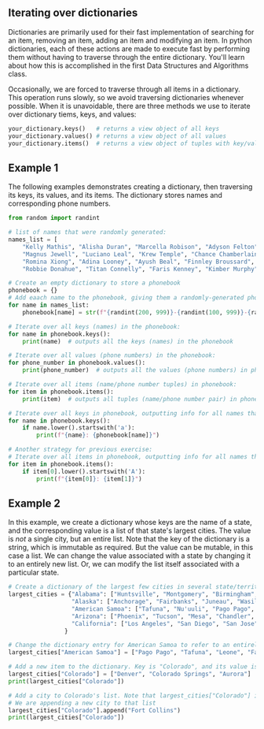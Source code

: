 ## Iterating over dictionaries

Dictionaries are primarily used for their fast implementation of searching for an item, removing an item, adding an item and modifying an item. In python dictionaries, each of these actions are made to execute fast by performing them without having to traverse through the entire dictionary. You'll learn about how this is accomplished in the first Data Structures and Algorithms class.

Occasionally, we are forced to traverse through all items in a dictionary. This operation runs slowly, so we avoid traversing dictionaries whenever possible. When it is unavoidable, there are three methods we use to iterate over dictionary tiems, keys, and values:

```python
your_dictionary.keys()   # returns a view object of all keys
your_dictionary.values() # returns a view object of all values
your_dictionary.items()  # returns a view object of tuples with key/value pairs for each item
```

## Example 1
The following examples demonstrates creating a dictionary, then traversing its keys, its values, and its items. The dictionary stores names and corresponding phone numbers.

```python
from random import randint

# list of names that were randomly generated:
names_list = [
    "Kelly Mathis", "Alisha Duran", "Marcella Robison", "Adyson Felton",
    "Magnus Jewell", "Luciano Leal", "Krew Temple", "Chance Chamberlain",
    "Romina Xiong", "Adina Looney", "Ayush Beal", "Finnley Broussard",
    "Robbie Donahue", "Titan Connelly", "Faris Kenney", "Kimber Murphy"]

# Create an empty dictionary to store a phonebook
phonebook = {}
# Add eaach name to the phonebook, giving them a randomly-generated phone number
for name in names_list:
    phonebook[name] = str(f"{randint(200, 999)}-{randint(100, 999)}-{randint(0, 9999)}")

# Iterate over all keys (names) in the phonebook:
for name in phonebook.keys():
    print(name)  # outputs all the keys (names) in the phonebook

# Iterate over all values (phone numbers) in the phonebook:
for phone_number in phonebook.values():
    print(phone_number)  # outputs all the values (phone numbers) in phonebook

# Iterate over all items (name/phone number tuples) in phonebook:
for item in phonebook.items():
    print(item)  # outputs all tuples (name/phone number pair) in phonebook

# Iterate over all keys in phonebook, outputting info for all names that start with 'A'
for name in phonebook.keys():
    if name.lower().startswith('a'):
        print(f"{name}: {phonebook[name]}")

# Another strategy for previous exercise:
# Iterate over all items in phonebook, outputting info for all names that start with 'A'
for item in phonebook.items():
    if item[0].lower().startswith('A'):
        print(f"{item[0]}: {item[1]}")
```

## Example 2
In this example, we create a dictionary whose keys are the name of a state, and the corresponding value is a list of that state's largest cities. The value is *not* a single city, but an entire list. Note that the key of the dictionary is a string, which is immutable as required. But the value can be mutable, in this case a list. We can change the value associated with a state by changing it to an entirely new list. Or, we can modify the list itself associated with a particular state.

```python
# Create a dictionary of the largest few cities in several state/territories
largest_cities = {"Alabama": ["Huntsville", "Montgomery", "Birmingham", "Mobile", "Tuscaloosa"],
                  "Alaska": ["Anchorage", "Fairbanks", "Juneau", "Wasilla", "Sitka"],
                  "American Samoa": ["Tafuna", "Nu'uuli", "Pago Pago", "Ili'ili", "Pava'ia'i"],
                  "Arizona": ["Phoenix", "Tucson", "Mesa", "Chandler", "Scottsdale"],
                  "California": ["Los Angeles", "San Diego", "San Jose", "San Francisco", "Fresno"]
                }

# Change the dictionary entry for American Samoa to refer to an entirely new list:
largest_cities["American Samoa"] = ["Pago Pago", "Tafuna", "Leone", "Faleniu", "Aua"]

# Add a new item to the dictionary. Key is "Colorado", and its value is a list of cities
largest_cities["Colorado"] = ["Denver", "Colorado Springs", "Aurora"]
print(largest_cities["Colorado"])

# Add a city to Colorado's list. Note that largest_cities["Colorado"] is a list.
# We are appending a new city to that list
largest_cities["Colorado"].append("Fort Collins")
print(largest_cities["Colorado"])
```